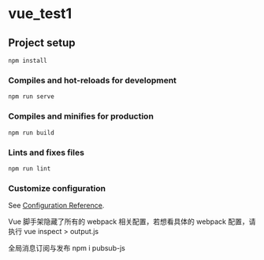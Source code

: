 # vue_test1

## Project setup

```
npm install
```

### Compiles and hot-reloads for development

```
npm run serve
```

### Compiles and minifies for production

```
npm run build
```

### Lints and fixes files

```
npm run lint
```

### Customize configuration

See [Configuration Reference](https://cli.vuejs.org/config/).

Vue 脚手架隐藏了所有的 webpack 相关配置，若想看具体的 webpack 配置，请执行 vue inspect > output.js

全局消息订阅与发布
npm i pubsub-js
